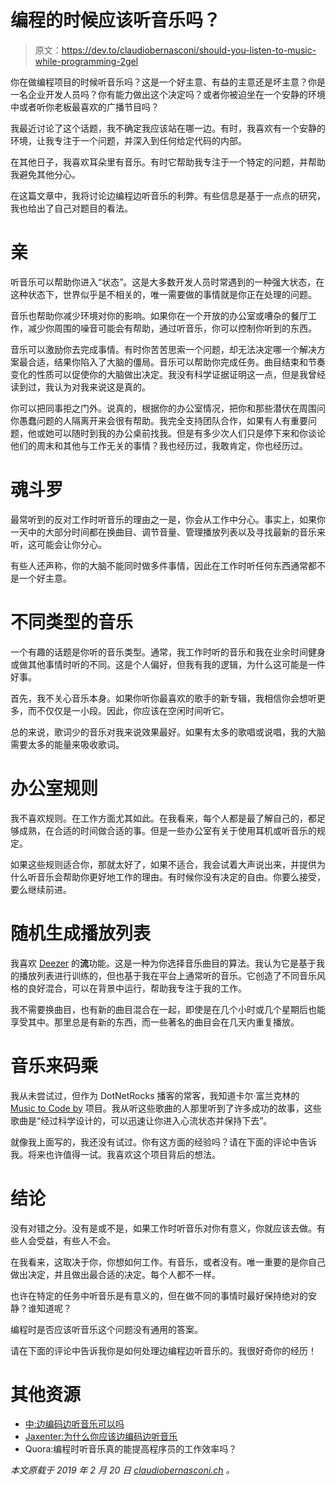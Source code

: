 # 编程的时候应该听音乐吗？

> 原文：<https://dev.to/claudiobernasconi/should-you-listen-to-music-while-programming-2gel>

你在做编程项目的时候听音乐吗？这是一个好主意、有益的主意还是坏主意？你是一名企业开发人员吗？你有能力做出这个决定吗？或者你被迫坐在一个安静的环境中或者听你老板最喜欢的广播节目吗？

我最近讨论了这个话题，我不确定我应该站在哪一边。有时，我喜欢有一个安静的环境，让我专注于一个问题，并深入到任何给定代码的内部。

在其他日子，我喜欢耳朵里有音乐。有时它帮助我专注于一个特定的问题，并帮助我避免其他分心。

在这篇文章中，我将讨论边编程边听音乐的利弊。有些信息是基于一点点的研究，我也给出了自己对题目的看法。

# 亲

听音乐可以帮助你进入“状态”。这是大多数开发人员时常遇到的一种强大状态，在这种状态下，世界似乎是不相关的，唯一需要做的事情就是你正在处理的问题。

音乐也帮助你减少环境对你的影响。如果你在一个开放的办公室或嘈杂的餐厅工作，减少你周围的噪音可能会有帮助，通过听音乐，你可以控制你听到的东西。

音乐可以激励你去完成事情。有时你苦苦思索一个问题，却无法决定哪一个解决方案最合适，结果你陷入了大脑的僵局。音乐可以帮助你完成任务。曲目结束和节奏变化的性质可以促使你的大脑做出决定。我没有科学证据证明这一点，但是我曾经读到过，我认为对我来说这是真的。

你可以把同事拒之门外。说真的，根据你的办公室情况，把你和那些潜伏在周围问你愚蠢问题的人隔离开来会很有帮助。我完全支持团队合作，如果有人有重要问题，他或她可以随时到我的办公桌前找我。但是有多少次人们只是停下来和你谈论他们的周末和其他与工作无关的事情？我也经历过，我敢肯定，你也经历过。

# 魂斗罗

最常听到的反对工作时听音乐的理由之一是，你会从工作中分心。事实上，如果你一天中的大部分时间都在换曲目、调节音量、管理播放列表以及寻找最新的音乐来听，这可能会让你分心。

有些人还声称，你的大脑不能同时做多件事情，因此在工作时听任何东西通常都不是一个好主意。

# 不同类型的音乐

一个有趣的话题是你听的音乐类型。通常，我工作时听的音乐和我在业余时间健身或做其他事情时听的不同。这是个人偏好，但我有我的逻辑，为什么这可能是一件好事。

首先，我不关心音乐本身。如果你听你最喜欢的歌手的新专辑，我相信你会想听更多，而不仅仅是一小段。因此，你应该在空闲时间听它。

总的来说，歌词少的音乐对我来说效果最好。如果有太多的歌唱或说唱，我的大脑需要太多的能量来吸收歌词。

# 办公室规则

我不喜欢规则。在工作方面尤其如此。在我看来，每个人都是最了解自己的，都足够成熟，在合适的时间做合适的事。但是一些办公室有关于使用耳机或听音乐的规定。

如果这些规则适合你，那就太好了，如果不适合，我会试着大声说出来，并提供为什么听音乐会帮助你更好地工作的理由。有时候你没有决定的自由。你要么接受，要么继续前进。

# 随机生成播放列表

我喜欢 [Deezer](https://www.deezer.com/) 的**流**功能。这是一种为你选择音乐曲目的算法。我认为它是基于我的播放列表进行训练的，但也基于我在平台上通常听的音乐。它创造了不同音乐风格的良好混合，可以在背景中运行，帮助我专注于我的工作。

我不需要换曲目，也有新的曲目混合在一起，即使是在几个小时或几个星期后也能享受其中。那里总是有新的东西，而一些著名的曲目会在几天内重复播放。

# 音乐来码乘

我从未尝试过，但作为 DotNetRocks 播客的常客，我知道卡尔·富兰克林的 [Music to Code by](http://mtcb.pwop.com/) 项目。我从听这些歌曲的人那里听到了许多成功的故事，这些歌曲是“经过科学设计的，可以迅速让你进入心流状态并保持下去”。

就像我上面写的，我还没有试过。你有这方面的经验吗？请在下面的评论中告诉我。将来也许值得一试。我喜欢这个项目背后的想法。

# 结论

没有对错之分。没有是或不是，如果工作时听音乐对你有意义，你就应该去做。有些人会受益，有些人不会。

在我看来，这取决于你，你想如何工作。有音乐，或者没有。唯一重要的是你自己做出决定，并且做出最合适的决定。每个人都不一样。

也许在特定的任务中听音乐是有意义的，但在做不同的事情时最好保持绝对的安静？谁知道呢？

编程时是否应该听音乐这个问题没有通用的答案。

请在下面的评论中告诉我你是如何处理边编程边听音乐的。我很好奇你的经历！

# 其他资源

*   [中:边编码边听音乐可以吗](https://medium.com/@klpatil/is-it-fine-to-listen-music-while-coding-d005a5fcbf0e)
*   [Jaxenter:为什么你应该边编码边听音乐](https://jaxenter.com/why-you-should-listen-to-music-while-coding-and-what-kind-to-listen-to-108013.html)
*   Quora:编程时听音乐真的能提高程序员的工作效率吗？

*本文原载于 2019 年 2 月 20 日 [claudiobernasconi.ch](https://www.claudiobernasconi.ch/2019/02/20/should-you-listen-to-music-while-programming/) 。*